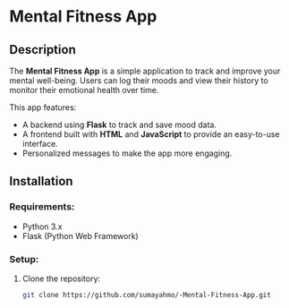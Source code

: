 # Mental Fitness App

## Description
The **Mental Fitness App** is a simple application to track and improve your mental well-being. Users can log their moods and view their history to monitor their emotional health over time.

This app features:
- A backend using **Flask** to track and save mood data.
- A frontend built with **HTML** and **JavaScript** to provide an easy-to-use interface.
- Personalized messages to make the app more engaging.

## Installation

### Requirements:
- Python 3.x
- Flask (Python Web Framework)

### Setup:
1. Clone the repository:
   ```bash
   git clone https://github.com/sumayahmo/-Mental-Fitness-App.git
